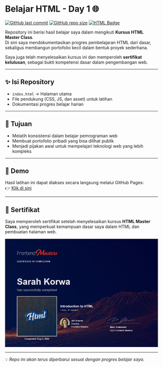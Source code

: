 # Belajar HTML - Day 1 🌐
[![GitHub last commit](https://img.shields.io/github/last-commit/neskor17/Belajar-HTML-Day-1?style=for-the-badge)](https://github.com/neskor17/Belajar-HTML-Day-1)
[![GitHub repo size](https://img.shields.io/github/repo-size/neskor17/Belajar-HTML-Day-1?style=for-the-badge)](https://github.com/neskor17/Belajar-HTML-Day-1)
[![HTML Badge](https://img.shields.io/badge/Code-HTML-orange?style=for-the-badge&logo=html5)](https://developer.mozilla.org/en-US/docs/Web/HTML)


Repository ini berisi hasil belajar saya dalam mengikuti **Kursus HTML Master Class**.  
Di sini saya mendokumentasikan progres pembelajaran HTML dari dasar, sekaligus membangun portofolio kecil dalam bentuk proyek sederhana.

Saya juga telah menyelesaikan kursus ini dan memperoleh **sertifikat kelulusan**, sebagai bukti kompetensi dasar dalam pengembangan web.

---

## ✨ Isi Repository
- `index.html` → Halaman utama
- File pendukung (CSS, JS, dan asset) untuk latihan
- Dokumentasi progres belajar harian

---

## 🎯 Tujuan
- Melatih konsistensi dalam belajar pemrograman web  
- Membuat portofolio pribadi yang bisa dilihat publik  
- Menjadi pijakan awal untuk mempelajari teknologi web yang lebih kompleks

---

## 🚀 Demo
Hasil latihan ini dapat diakses secara langsung melalui GitHub Pages:  
👉 [Klik di sini](https://neskor17.github.io/Belajar-HTML-Day-1/)

---

## 📜 Sertifikat
Saya memperoleh sertifikat setelah menyelesaikan kursus **HTML Master Class**, yang memperkuat kemampuan dasar saya dalam HTML dan pembuatan halaman web.


![Sertifikat Frontend Masters Bootcamp](sertif-fm-html.png)


---

💡 *Repo ini akan terus diperbarui sesuai dengan progres belajar saya.*  
